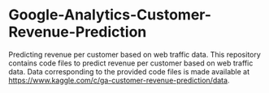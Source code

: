 # Google-Analytics-Customer-Revenue-Prediction
Predicting revenue per customer based on web traffic data.
This repository contains code files to predict revenue per customer based on web traffic data. 
Data corresponding to the provided code files is made available at https://www.kaggle.com/c/ga-customer-revenue-prediction/data.
